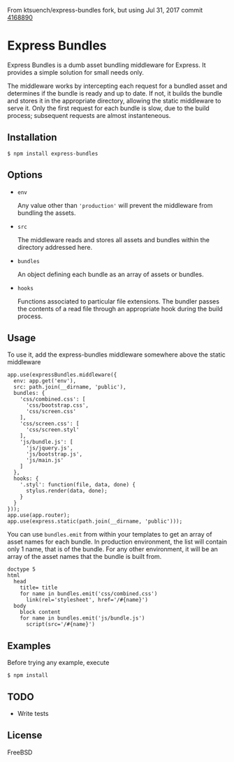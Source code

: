 From ktsuench/express-bundles fork, but using Jul 31, 2017 commit [4168890](https://github.com/jeffreypriebe/express-bundles/commit/41688909dd287b8566c38dc79807587d509f28e9)

# Express Bundles

Express Bundles is a dumb asset bundling middleware for Express. It provides a simple solution for small needs only.

The middleware works by intercepting each request for a bundled asset and determines if the bundle is ready and up to date. If not, it builds the bundle and stores it in the appropriate directory, allowing the static middleware to serve it. Only the first request for each bundle is slow, due to the build process; subsequent requests are almost instanteneous.

## Installation

    $ npm install express-bundles

## Options

* `env`

  Any value other than `'production'` will prevent the middleware from bundling the assets.

* `src`

  The middleware reads and stores all assets and bundles within the directory addressed here.

* `bundles`

  An object defining each bundle as an array of assets or bundles.

* `hooks`

  Functions associated to particular file extensions. The bundler passes the contents of a read file through an appropriate hook during the build process.

## Usage

To use it, add the express-bundles middleware somewhere above the static middleware

    app.use(expressBundles.middleware({
      env: app.get('env'),
      src: path.join(__dirname, 'public'),
      bundles: {
        'css/combined.css': [
          'css/bootstrap.css',
          'css/screen.css'
        ],
        'css/screen.css': [
          'css/screen.styl'
        ],
        'js/bundle.js': [
          'js/jquery.js',
          'js/bootstrap.js',
          'js/main.js'
        ]
      },
      hooks: {
        '.styl': function(file, data, done) {
          stylus.render(data, done);
        }
      }
    }));
    app.use(app.router);
    app.use(express.static(path.join(__dirname, 'public')));

You can use `bundles.emit` from within your templates to get an array of asset names for each bundle. In production environment, the list will contain only 1 name, that is of the bundle. For any other environment, it will be an array of the asset names that the bundle is built from.

    doctype 5
    html
      head
        title= title
        for name in bundles.emit('css/combined.css')
          link(rel='stylesheet', href='/#{name}')
      body
        block content
        for name in bundles.emit('js/bundle.js')
          script(src='/#{name}')

## Examples

Before trying any example, execute

    $ npm install

## TODO

* Write tests

## License

FreeBSD